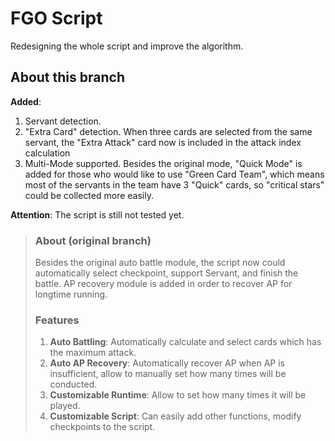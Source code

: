 # FGO Script

Redesigning the whole script and improve the algorithm. 

## About this branch

__Added__:
1. Servant detection.
2. "Extra Card" detection. When three cards are selected from the same servant, the "Extra Attack"
card now is included in the attack index calculation
3. Multi-Mode supported. Besides the original mode, "Quick Mode" is added for those who would like to use 
"Green Card Team", which means most of the servants in the team have 3 "Quick" cards, so "critical stars" 
could be collected more easily.

__Attention__:
The script is still not tested yet.

> ### About (original branch)
> Besides the original auto battle module, the script now could
automatically select checkpoint, support Servant, and finish 
the battle. AP recovery module is added in order to recover 
AP for longtime running.
> ### Features
> 1. __Auto Battling__: Automatically calculate and select cards which has the maximum
attack.  
> 2. __Auto AP Recovery__: Automatically recover AP when AP is insufficient, allow to manually 
set how many times will be conducted.   
> 3. __Customizable Runtime__: Allow to set how many times it will be played.  
> 4. __Customizable Script__: Can easily add other functions, modify checkpoints to the script.